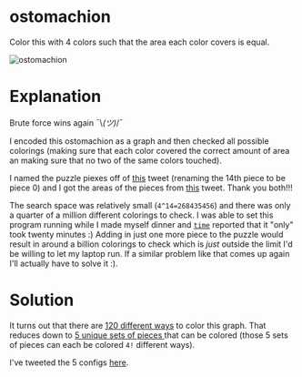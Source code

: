 # ostomachion

Color this with 4 colors such that the area each color covers is equal.

![ostomachion](https://espnfivethirtyeight.files.wordpress.com/2018/01/ostomachion-svg.png)

# Explanation

Brute force wins again ¯\\_(ツ)_/¯

I encoded this ostomachion as a graph and then checked all possible colorings
(making sure that each color covered the correct amount of area an making sure
that no two of the same colors touched).

I named the puzzle piexes off of
[this](https://twitter.com/horrocksmatt/status/956938641909125125) tweet
(renaming the 14th piece to be piece 0) and I got the areas of the pieces from
[this](https://twitter.com/MauMondragon/status/957339170422345728) tweet. Thank
you both!!!

The search space was relatively small (`4^14=268435456`) and there was only a
quarter of a million different colorings to check. I was able to set this
program running while I made myself dinner and [`time`](time.out) reported that
it "only" took twenty minutes :) Adding in just one more piece to the puzzle
would result in around a billion colorings to check which is _just_ outside the
limit I'd be willing to let my laptop run. If a similar problem like that comes
up again I'll actually have to solve it :).

# Solution

It turns out that there are [120 different ways](solutions.txt) to color this
graph. That reduces down to [5 unique sets of pieces ](unique.txt) that can be
colored (those 5 sets of pieces can each be colored `4!` different ways).

I've tweeted the 5 configs [here](https://twitter.com/TessHuelskamp/status/957824917537357829).
